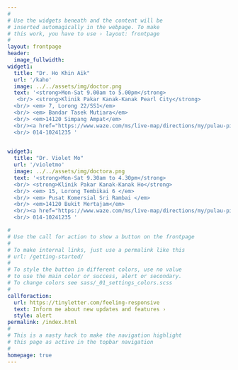 ```yaml
---
#
# Use the widgets beneath and the content will be
# inserted automagically in the webpage. To make
# this work, you have to use › layout: frontpage
#
layout: frontpage
header: 
  image_fullwidth: 
widget1:
  title: "Dr. Ho Khin Aik"
  url: '/kaho'
  image: ../../assets/img/doctor.png
  text: '<strong>Mon-Sat 9.00am to 5.00pm</strong> 
   <br/> <strong>Klinik Pakar Kanak-Kanak Pearl City</strong>
  <br/> <em> 7, Lorong 22/SS1</em>
  <br/> <em> Bandar Tasek Mutiara</em> 
  <br/> <em>14120 Simpang Ampat</em> 
  <br/><a href="https://www.waze.com/ms/live-map/directions/my/pulau-pinang/simpang-ampat/klinik-pakar-kanak-kanak-pearl-city-pearl-city-child-specialist-clinic?to=place.ChIJv4NEeAO3SjARMABTtRQjiZg">Waze</a> or <a href="https://www.google.com/maps/dir/klinik+pakar+kanak-kanak+pearl+city+google+map">Google Maps</a>
  <br/> 014-10241235 '
  

widget3:
  title: "Dr. Violet Mo"
  url: '/violetmo'
  image: ../../assets/img/doctora.png
  text: '<strong>Mon-Sat 9.30am to 4.30pm</strong>
  <br/> <strong>Klinik Pakar Kanak-Kanak Ho</strong>
  <br/> <em> 15, Lorong Tembikai 6 </em> 
  <br/> <em> Pusat Komersial Sri Rambai </em> 
  <br/> <em>14120 Bukit Mertajam</em> 
  <br/><a href="https://www.waze.com/ms/live-map/directions/my/pulau-pinang/bukit-mertajam/ho-child-specialist-clinic?to=place.ChIJ2zknRpvISjARZ1UgShxblpI">Waze</a> or <a href="https://www.google.com/maps/dir/Klinik+Pakar+Kanak-Kanak+Ho,+Pusat+Komersial,+15,+Lorong+Tembikai+6,+Taman+Sri+Rambai,+14000+Bukit+Mertajam,+Penang/">Google Maps</a>
  <br/> 014-10241235 '

#
# Use the call for action to show a button on the frontpage
#
# To make internal links, just use a permalink like this
# url: /getting-started/
#
# To style the button in different colors, use no value
# to use the main color or success, alert or secondary.
# To change colors see sass/_01_settings_colors.scss
#
callforaction:
  url: https://tinyletter.com/feeling-responsive
  text: Inform me about new updates and features ›
  style: alert
permalink: /index.html
#
# This is a nasty hack to make the navigation highlight
# this page as active in the topbar navigation
#
homepage: true
---
```

